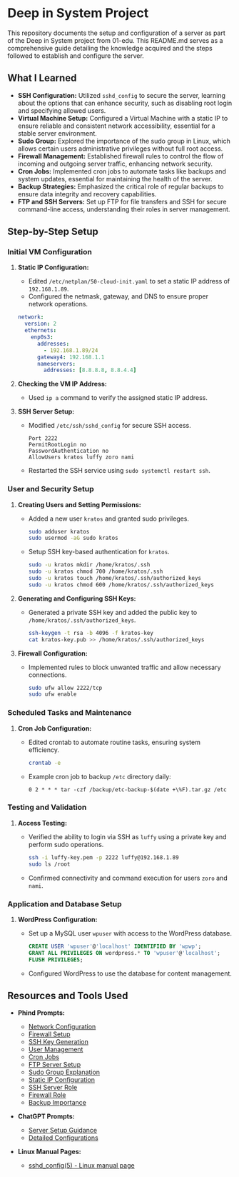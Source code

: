 # Deep in System Project

This repository documents the setup and configuration of a server as part of the Deep in System project from 01-edu. This README.md serves as a comprehensive guide detailing the knowledge acquired and the steps followed to establish and configure the server.

## What I Learned

- **SSH Configuration:** Utilized `sshd_config` to secure the server, learning about the options that can enhance security, such as disabling root login and specifying allowed users.
- **Virtual Machine Setup:** Configured a Virtual Machine with a static IP to ensure reliable and consistent network accessibility, essential for a stable server environment.
- **Sudo Group:** Explored the importance of the sudo group in Linux, which allows certain users administrative privileges without full root access.
- **Firewall Management:** Established firewall rules to control the flow of incoming and outgoing server traffic, enhancing network security.
- **Cron Jobs:** Implemented cron jobs to automate tasks like backups and system updates, essential for maintaining the health of the server.
- **Backup Strategies:** Emphasized the critical role of regular backups to ensure data integrity and recovery capabilities.
- **FTP and SSH Servers:** Set up FTP for file transfers and SSH for secure command-line access, understanding their roles in server management.

## Step-by-Step Setup

### Initial VM Configuration

1. **Static IP Configuration:**
   - Edited `/etc/netplan/50-cloud-init.yaml` to set a static IP address of `192.168.1.89`.
   - Configured the netmask, gateway, and DNS to ensure proper network operations.

   ```yaml
   network:
     version: 2
     ethernets:
       enp0s3:
         addresses:
           - 192.168.1.89/24
         gateway4: 192.168.1.1
         nameservers:
           addresses: [8.8.8.8, 8.8.4.4]
   ```

2. **Checking the VM IP Address:**
   - Used `ip a` command to verify the assigned static IP address.

3. **SSH Server Setup:**
   - Modified `/etc/ssh/sshd_config` for secure SSH access.

     ```plaintext
     Port 2222
     PermitRootLogin no
     PasswordAuthentication no
     AllowUsers kratos luffy zoro nami
     ```

   - Restarted the SSH service using `sudo systemctl restart ssh`.

### User and Security Setup

1. **Creating Users and Setting Permissions:**
   - Added a new user `kratos` and granted sudo privileges.

     ```bash
     sudo adduser kratos
     sudo usermod -aG sudo kratos
     ```

   - Setup SSH key-based authentication for `kratos`.

     ```bash
     sudo -u kratos mkdir /home/kratos/.ssh
     sudo -u kratos chmod 700 /home/kratos/.ssh
     sudo -u kratos touch /home/kratos/.ssh/authorized_keys
     sudo -u kratos chmod 600 /home/kratos/.ssh/authorized_keys
     ```

2. **Generating and Configuring SSH Keys:**
   - Generated a private SSH key and added the public key to `/home/kratos/.ssh/authorized_keys`.

     ```bash
     ssh-keygen -t rsa -b 4096 -f kratos-key
     cat kratos-key.pub >> /home/kratos/.ssh/authorized_keys
     ```

3. **Firewall Configuration:**
   - Implemented rules to block unwanted traffic and allow necessary connections.

     ```bash
     sudo ufw allow 2222/tcp
     sudo ufw enable
     ```

### Scheduled Tasks and Maintenance

1. **Cron Job Configuration:**
   - Edited crontab to automate routine tasks, ensuring system efficiency.

     ```bash
     crontab -e
     ```

   - Example cron job to backup `/etc` directory daily:

     ```plaintext
     0 2 * * * tar -czf /backup/etc-backup-$(date +\%F).tar.gz /etc
     ```

### Testing and Validation

1. **Access Testing:**
   - Verified the ability to login via SSH as `luffy` using a private key and perform sudo operations.

     ```bash
     ssh -i luffy-key.pem -p 2222 luffy@192.168.1.89
     sudo ls /root
     ```

   - Confirmed connectivity and command execution for users `zoro` and `nami`.

### Application and Database Setup

1. **WordPress Configuration:**
   - Set up a MySQL user `wpuser` with access to the WordPress database.

     ```sql
     CREATE USER 'wpuser'@'localhost' IDENTIFIED BY 'wpwp';
     GRANT ALL PRIVILEGES ON wordpress.* TO 'wpuser'@'localhost';
     FLUSH PRIVILEGES;
     ```

   - Configured WordPress to use the database for content management.

## Resources and Tools Used

- **Phind Prompts:**
  - [Network Configuration](https://www.phind.com/search?cache=nlfhn7wf2d5jghdv70yu6nzj)
  - [Firewall Setup](https://www.phind.com/search?cache=tplx0hhh5ydwt8xztthxevcl)
  - [SSH Key Generation](https://www.phind.com/search?cache=vbxojaidogi4ikh2duv910pv)
  - [User Management](https://www.phind.com/search?cache=f5zo6afn1dizrwamsimtr4zn)
  - [Cron Jobs](https://www.phind.com/search?cache=tsw1pyi3eczlek8k758tjgc4)
  - [FTP Server Setup](https://www.phind.com/search?cache=dp8vbpqu2jl8y9n968ofp70c)
  - [Sudo Group Explanation](https://www.phind.com/search?cache=gvnc702zgj2l4x05kgprvxza)
  - [Static IP Configuration](https://www.phind.com/search?cache=of5ckfsscjlp185t3vvvyhs9)
  - [SSH Server Role](https://www.phind.com/search?cache=he3wfjn3scs7pt9ayvh9u67t)
  - [Firewall Role](https://www.phind.com/search?cache=aroy56mdfauq81m5zdlw7zvy)
  - [Backup Importance](https://www.phind.com/search?cache=l83j54hntiy80a2wkmtabbzb)

- **ChatGPT Prompts:**
  - [Server Setup Guidance](https://chat.openai.com/share/76b96697-6603-4f07-b3b9-486001b17072)
  - [Detailed Configurations](https://chatgpt.com/c/475135ae-a6a2-4f46-bcf9-25bc4a5b0aee)

- **Linux Manual Pages:**
  - [sshd_config(5) - Linux manual page](https://man7.org/linux/man-pages/man5/sshd_config.5.html)
